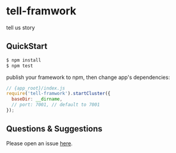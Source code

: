 # tell-framwork

tell us story

## QuickStart

```bash
$ npm install
$ npm test
```

publish your framework to npm, then change app's dependencies:

```js
// {app_root}/index.js
require('tell-framwork').startCluster({
  baseDir: __dirname,
  // port: 7001, // default to 7001
});

```

## Questions & Suggestions

Please open an issue [here](https://github.com/eggjs/egg/issues).

